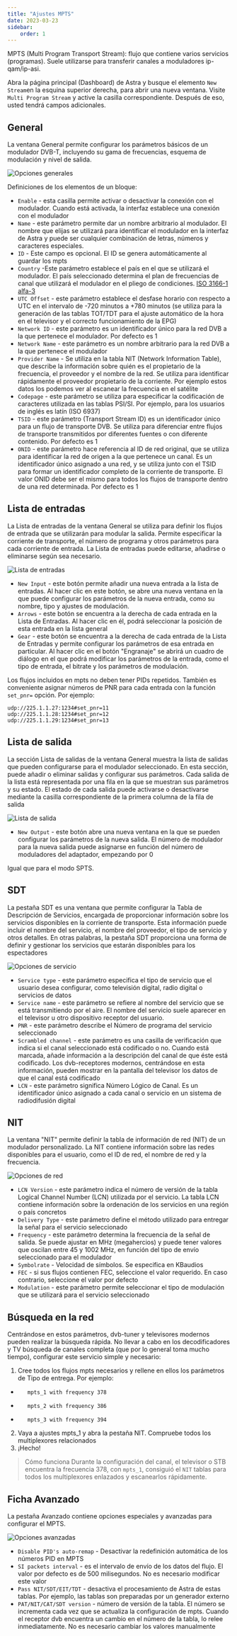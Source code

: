 ```yaml
---
title: "Ajustes MPTS"
date: 2023-03-23
sidebar:
    order: 1
---
```


MPTS (Multi Program Transport Stream): flujo que contiene varios servicios (programas). Suele utilizarse para transferir canales a moduladores ip-qam/ip-asi.

Abra la página principal (Dashboard) de Astra y busque el elemento `New Stream`en la esquina superior derecha, para abrir una nueva ventana. Visite `Multi Program Stream` y active la casilla correspondiente. Después de eso, usted tendrá campos adicionales.

## General[](/es/astra/delivery/broadcasting/mpts-settings#general)

La ventana General permite configurar los parámetros básicos de un modulador DVB-T, incluyendo su gama de frecuencias, esquema de modulación y nivel de salida.

![Opciones generales](https://cdn.cesbo.com/help/astra/delivery/broadcasting/mpts/general.png)

Definiciones de los elementos de un bloque:

- `Enable` - esta casilla permite activar o desactivar la conexión con el modulador. Cuando está activada, la interfaz establece una conexión con el modulador
- `Name` - este parámetro permite dar un nombre arbitrario al modulador. El nombre que elijas se utilizará para identificar el modulador en la interfaz de Astra y puede ser cualquier combinación de letras, números y caracteres especiales.
- `ID` - Este campo es opcional. El ID se genera automáticamente al guardar los mpts
- `Country` -Este parámetro establece el país en el que se utilizará el modulador. El país seleccionado determina el plan de frecuencias de canal que utilizará el modulador en el pliego de condiciones. [ISO 3166-1 alfa-3](https://en.wikipedia.org/wiki/ISO_3166-1_alpha-3)
- `UTC Offset` - este parámetro establece el desfase horario con respecto a UTC en el intervalo de -720 minutos a +780 minutos (se utiliza para la generación de las tablas TOT/TDT para el ajuste automático de la hora en el televisor y el correcto funcionamiento de la EPG)
- `Network ID` - este parámetro es un identificador único para la red DVB a la que pertenece el modulador. Por defecto es 1
- `Network Name` - este parámetro es un nombre arbitrario para la red DVB a la que pertenece el modulador
- `Provider Name` - Se utiliza en la tabla NIT (Network Information Table), que describe la información sobre quién es el propietario de la frecuencia, el proveedor y el nombre de la red. Se utiliza para identificar rápidamente el proveedor propietario de la corriente. Por ejemplo estos datos los podemos ver al escanear la frecuencia en el satélite
- `Codepage` - este parámetro se utiliza para especificar la codificación de caracteres utilizada en las tablas PSI/SI. Por ejemplo, para los usuarios de inglés es latín (ISO 6937)
- `TSID` - este parámetro (Transport Stream ID) es un identificador único para un flujo de transporte DVB. Se utiliza para diferenciar entre flujos de transporte transmitidos por diferentes fuentes o con diferente contenido. Por defecto es 1
- `ONID` - este parámetro hace referencia al ID de red original, que se utiliza para identificar la red de origen a la que pertenece un canal. Es un identificador único asignado a una red, y se utiliza junto con el TSID para formar un identificador completo de la corriente de transporte. El valor ONID debe ser el mismo para todos los flujos de transporte dentro de una red determinada. Por defecto es 1

## Lista de entradas[](/es/astra/delivery/broadcasting/mpts-settings#input-list)

La Lista de entradas de la ventana General se utiliza para definir los flujos de entrada que se utilizarán para modular la salida. Permite especificar la corriente de transporte, el número de programa y otros parámetros para cada corriente de entrada. La Lista de entradas puede editarse, añadirse o eliminarse según sea necesario.

![Lista de entradas](https://cdn.cesbo.com/help/astra/delivery/broadcasting/mpts/input.png)

- `New Input` - este botón permite añadir una nueva entrada a la lista de entradas. Al hacer clic en este botón, se abre una nueva ventana en la que puede configurar los parámetros de la nueva entrada, como su nombre, tipo y ajustes de modulación.
- `Arrows` - еste botón se encuentra a la derecha de cada entrada en la Lista de Entradas. Al hacer clic en él, podrá seleccionar la posición de esta entrada en la lista general
- `Gear` - este botón se encuentra a la derecha de cada entrada de la Lista de Entradas y permite configurar los parámetros de esa entrada en particular. Al hacer clic en el botón "Engranaje" se abrirá un cuadro de diálogo en el que podrá modificar los parámetros de la entrada, como el tipo de entrada, el bitrate y los parámetros de modulación.

Los flujos incluidos en mpts no deben tener PIDs repetidos. También es conveniente asignar números de PNR para cada entrada con la función `set_pnr=` opción. Por ejemplo:

```
udp://225.1.1.27:1234#set_pnr=11
udp://225.1.1.28:1234#set_pnr=12
udp://225.1.1.29:1234#set_pnr=13
```

## Lista de salida[](/es/astra/delivery/broadcasting/mpts-settings#output-list)

La sección Lista de salidas de la ventana General muestra la lista de salidas que pueden configurarse para el modulador seleccionado. En esta sección, puede añadir o eliminar salidas y configurar sus parámetros. Cada salida de la lista está representada por una fila en la que se muestran sus parámetros y su estado. El estado de cada salida puede activarse o desactivarse mediante la casilla correspondiente de la primera columna de la fila de salida

![Lista de salida](https://cdn.cesbo.com/help/astra/delivery/broadcasting/mpts/output.png)

- `New Output` - este botón abre una nueva ventana en la que se pueden configurar los parámetros de la nueva salida. El número de modulador para la nueva salida puede asignarse en función del número de moduladores del adaptador, empezando por 0

Igual que para el modo SPTS.

## SDT[](/es/astra/delivery/broadcasting/mpts-settings#sdt)

La pestaña SDT es una ventana que permite configurar la Tabla de Descripción de Servicios, encargada de proporcionar información sobre los servicios disponibles en la corriente de transporte. Esta información puede incluir el nombre del servicio, el nombre del proveedor, el tipo de servicio y otros detalles. En otras palabras, la pestaña SDT proporciona una forma de definir y gestionar los servicios que estarán disponibles para los espectadores

![Opciones de servicio](https://cdn.cesbo.com/help/astra/delivery/broadcasting/mpts/sdt.png)

- `Service type` - este parámetro especifica el tipo de servicio que el usuario desea configurar, como televisión digital, radio digital o servicios de datos
- `Service name` - este parámetro se refiere al nombre del servicio que se está transmitiendo por el aire. El nombre del servicio suele aparecer en el televisor u otro dispositivo receptor del usuario.
- `PNR` - este parámetro describe el Número de programa del servicio seleccionado
- `Scrambled channel` - este parámetro es una casilla de verificación que indica si el canal seleccionado está codificado o no. Cuando está marcada, añade información a la descripción del canal de que éste está codificado. Los dvb-receptores modernos, centrándose en esta información, pueden mostrar en la pantalla del televisor los datos de que el canal está codificado
- `LCN` - este parámetro significa Número Lógico de Canal. Es un identificador único asignado a cada canal o servicio en un sistema de radiodifusión digital

## NIT[](/es/astra/delivery/broadcasting/mpts-settings#nit)

La ventana "NIT" permite definir la tabla de información de red (NIT) de un modulador personalizado. La NIT contiene información sobre las redes disponibles para el usuario, como el ID de red, el nombre de red y la frecuencia.

![Opciones de red](https://cdn.cesbo.com/help/astra/delivery/broadcasting/mpts/nit.png)

- `LCN Version` - este parámetro indica el número de versión de la tabla Logical Channel Number (LCN) utilizada por el servicio. La tabla LCN contiene información sobre la ordenación de los servicios en una región o país concretos
- `Delivery Type` - este parámetro define el método utilizado para entregar la señal para el servicio seleccionado
- `Frequency` - este parámetro determina la frecuencia de la señal de salida. Se puede ajustar en MHz (megahercios) y puede tener valores que oscilan entre 45 y 1002 MHz, en función del tipo de envío seleccionado para el modulador
- `Symbolrate` - Velocidad de símbolos. Se especifica en KBaudios
- `FEC` - si sus flujos contienen FEC, seleccione el valor requerido. En caso contrario, seleccione el valor por defecto
- `Modulation` - este parámetro permite seleccionar el tipo de modulación que se utilizará para el servicio seleccionado

## Búsqueda en la red[](/es/astra/delivery/broadcasting/mpts-settings#network-search)

Centrándose en estos parámetros, dvb-tuner y televisores modernos pueden realizar la búsqueda rápida. No llevar a cabo en los decodificadores y TV búsqueda de canales completa (que por lo general toma mucho tiempo), configurar este servicio simple y necesario:

1. Cree todos los flujos mpts necesarios y rellene en ellos los parámetros de Tipo de entrega. Por ejemplo:

- ```
     mpts_1 with frequency 378
    ```
    
- ```
     mpts_2 with frequency 386
    ```
    
- ```
     mpts_3 with frequency 394
    ```
    

2. Vaya a ajustes mpts\_1 y abra la pestaña NIT. Compruebe todos los multiplexores relacionados
3. ¡Hecho!

> Cómo funciona Durante la configuración del canal, el televisor o STB encuentra la frecuencia 378, con `mpts_1`, consiguió el `NIT` tablas para todos los multiplexores enlazados y escanearlos rápidamente.

## Ficha Avanzado[](/es/astra/delivery/broadcasting/mpts-settings#advanced-tab)

La pestaña Avanzado contiene opciones especiales y avanzadas para configurar el MPTS.

![Opciones avanzadas](https://cdn.cesbo.com/help/astra/delivery/broadcasting/mpts/advanced.png)

- `Disable PID's auto-remap` - Desactivar la redefinición automática de los números PID en MPTS
- `SI packets interval` - es el intervalo de envío de los datos del flujo. El valor por defecto es de 500 milisegundos. No es necesario modificar este valor
- `Pass NIT/SDT/EIT/TDT` - desactiva el procesamiento de Astra de estas tablas. Por ejemplo, las tablas son preparadas por un generador externo
- `PAT/NIT/CAT/SDT version` - número de versión de la tabla. El número se incrementa cada vez que se actualiza la configuración de mpts. Cuando el receptor dvb encuentra un cambio en el número de la tabla, lo relee inmediatamente. No es necesario cambiar los valores manualmente
